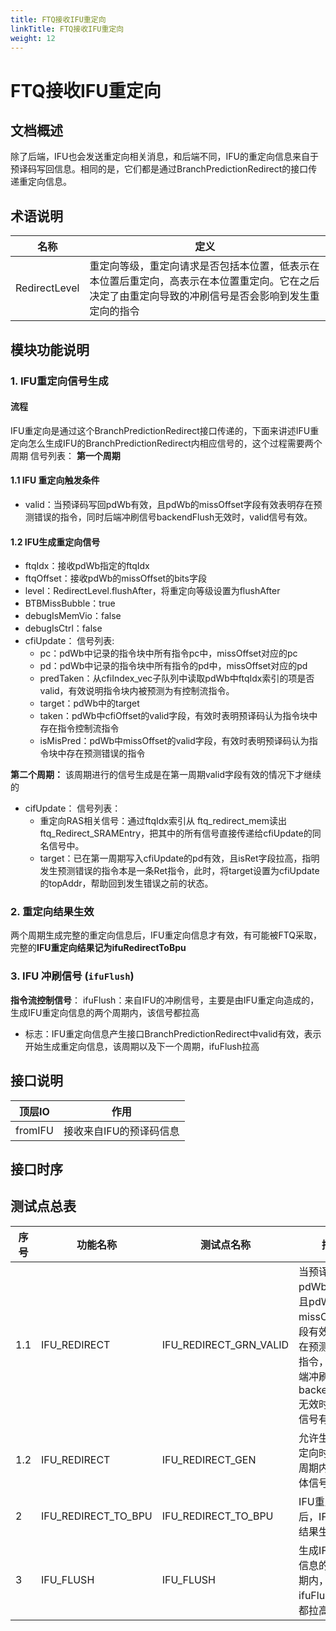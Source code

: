 ```yaml
---
title: FTQ接收IFU重定向
linkTitle: FTQ接收IFU重定向
weight: 12
---
```



# FTQ接收IFU重定向

## 文档概述
除了后端，IFU也会发送重定向相关消息，和后端不同，IFU的重定向信息来自于预译码写回信息。相同的是，它们都是通过BranchPredictionRedirect的接口传递重定向信息。
## 术语说明 

| 名称               | 定义                                                                         |
| ---------------- | -------------------------------------------------------------------------- |
| RedirectLevel    | 重定向等级，重定向请求是否包括本位置，低表示在本位置后重定向，高表示在本位置重定向。它在之后决定了由重定向导致的冲刷信号是否会影响到发生重定向的指令 |

## 模块功能说明 
### 1. IFU重定向信号生成
#### 流程
IFU重定向是通过这个BranchPredictionRedirect接口传递的，下面来讲述IFU重定向怎么生成IFU的BranchPredictionRedirect内相应信号的，这个过程需要两个周期
信号列表：
**第一个周期**
#### 1.1 IFU 重定向触发条件
- valid：当预译码写回pdWb有效，且pdWb的missOffset字段有效表明存在预测错误的指令，同时后端冲刷信号backendFlush无效时，valid信号有效。
#### 1.2 IFU生成重定向信号
- ftqIdx：接收pdWb指定的ftqIdx
- ftqOffset：接收pdWb的missOffset的bits字段
- level：RedirectLevel.flushAfter，将重定向等级设置为flushAfter
- BTBMissBubble：true
- debugIsMemVio：false
- debugIsCtrl：false
- cfiUpdate：
	信号列表:
	- pc：pdWb中记录的指令块中所有指令pc中，missOffset对应的pc
	- pd：pdWb中记录的指令块中所有指令的pd中，missOffset对应的pd
	- predTaken：从cfiIndex_vec子队列中读取pdWb中ftqIdx索引的项是否valid，有效说明指令块内被预测为有控制流指令。
	- target：pdWb中的target
	- taken：pdWb中cfiOffset的valid字段，有效时表明预译码认为指令块中存在指令控制流指令
	- isMisPred：pdWb中missOffset的valid字段，有效时表明预译码认为指令块中存在预测错误的指令

**第二个周期：**
该周期进行的信号生成是在第一周期valid字段有效的情况下才继续的
 - cifUpdate：
	 信号列表：
	 - 重定向RAS相关信号：通过ftqIdx索引从 ftq_redirect_mem读出ftq_Redirect_SRAMEntry，把其中的所有信号直接传递给cfiUpdate的同名信号中。
	 - target：已在第一周期写入cfiUpdate的pd有效，且isRet字段拉高，指明发生预测错误的指令本是一条Ret指令，此时，将target设置为cfiUpdate的topAddr，帮助回到发生错误之前的状态。

### 2. 重定向结果生效

两个周期生成完整的重定向信息后，IFU重定向信息才有效，有可能被FTQ采取，完整的**IFU重定向结果记为ifuRedirectToBpu**

### 3. IFU 冲刷信号 (`ifuFlush`)

**指令流控制信号**：
ifuFlush：来自IFU的冲刷信号，主要是由IFU重定向造成的，生成IFU重定向信息的两个周期内，该信号都拉高
- 标志：IFU重定向信息产生接口BranchPredictionRedirect中valid有效，表示开始生成重定向信息，该周期以及下一个周期，ifuFlush拉高
## 接口说明

| 顶层IO    | 作用            |
| ------- | ------------- |
| fromIFU | 接收来自IFU的预译码信息 |

## 接口时序 

## 测试点总表 

| 序号   | 功能名称                | 测试点名称                  | 描述                                                                             |
| ---- | ------------------- | ---------------------- | ------------------------------------------------------------------------------ |
| 1\.1 | IFU_REDIRECT        | IFU_REDIRECT_GRN_VALID | 当预译码写回pdWb有效，且pdWb的missOffset字段有效表明存在预测错误的指令，同时后端冲刷信号backendFlush无效时，valid信号有效 |
| 1\.2 | IFU_REDIRECT        | IFU_REDIRECT_GEN       | 允许生成IFU重定向时，在两周期内生成具体信号                                                        |
| 2    | IFU_REDIRECT_TO_BPU | IFU_REDIRECT_TO_BPU    | IFU重定向生成后，IFU重定向结果生效                                                           |
| 3    | IFU_FLUSH           | IFU_FLUSH              | 生成IFU重定向信息的两个周期内，ifuFlush信号都拉高                                                 |

</mrs-testpoints>
